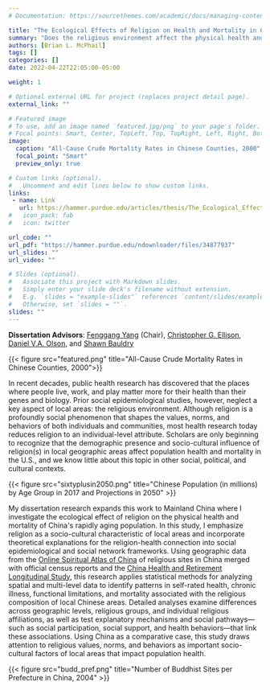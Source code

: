 ```yaml
---
# Documentation: https://sourcethemes.com/academic/docs/managing-content/

title: "The Ecological Effects of Religion on Health and Mortality in China (Dissertation)"
summary: "Does the religious environment affect the physical health and mortality of China's rapidly aging population? Using geographic data of religious sites in China merged with official census reports and a longitudinal survey of older adults, this study applies statistical methods for analyzing spatial and multi-level data to identify patterns in self-rated health, chronic illness, functional limitations, and mortality associated with the religious composition of local Chinese areas."
authors: [Brian L. McPhail]
tags: []
categories: []
date: 2022-04-22T22:05:00-05:00

weight: 1

# Optional external URL for project (replaces project detail page).
external_link: ""

# Featured image
# To use, add an image named `featured.jpg/png` to your page's folder.
# Focal points: Smart, Center, TopLeft, Top, TopRight, Left, Right, BottomLeft, Bottom, BottomRight.
image:
  caption: "All-Cause Crude Mortality Rates in Chinese Counties, 2000"
  focal_point: "Smart"
  preview_only: true

# Custom links (optional).
#   Uncomment and edit lines below to show custom links.
links:
 - name: Link
   url: https://hammer.purdue.edu/articles/thesis/The_Ecological_Effects_of_Religion_on_Health_and_Mortality_in_China/19638693/1
#   icon_pack: fab
#   icon: twitter

url_code: ""
url_pdf: "https://hammer.purdue.edu/ndownloader/files/34877937"
url_slides: ""
url_video: ""

# Slides (optional).
#   Associate this project with Markdown slides.
#   Simply enter your slide deck's filename without extension.
#   E.g. `slides = "example-slides"` references `content/slides/example-slides.md`.
#   Otherwise, set `slides = ""`.
slides: ""
---
```


**Dissertation Advisors**: [Fenggang Yang](https://cla.purdue.edu/directory/profiles/fenggang-yang.html) (Chair), [Christopher G. Ellison](https://www.uthscsa.edu/academics/biomedical-sciences/faculty/profile/64891/Ellison%2C-Christopher), [Daniel V.A. Olson](https://cla.purdue.edu/facultystaff/profiles/promoted/promotions-15/Olson._Dan.html), and [Shawn Bauldry](https://www.cla.purdue.edu/facultystaff/profiles/new/newfaculty-16/Bauldry._Shawn.html)

{{< figure src="featured.png" title="All-Cause Crude Mortality Rates in Chinese Counties, 2000">}}

In recent decades, public health research has discovered that the places where people live, work, and play matter more for their health than their genes and biology. Prior social epidemiological studies, however, neglect a key aspect of local areas: the religious environment. Although religion is a profoundly social phenomenon that shapes the values, norms, and behaviors of both individuals and communities, most health research today reduces religion to an individual-level attribute. Scholars are only beginning to recognize that the demographic presence and socio-cultural influence of religion(s) in local geographic areas affect population health and mortality in the U.S., and we know little about this topic in other social, political, and cultural contexts.

{{< figure src="sixtyplusin2050.png" title="Chinese Population (in millions) by Age Group in 2017 and Projections in 2050" >}}

My dissertation research expands this work to Mainland China where I investigate the ecological effect of religion on the physical health and mortality of China's rapidly aging population. In this study, I emphasize religion as a socio-cultural characteristic of local areas and incorporate theoretical explanations for the religion-health connection into social epidemiological and social network frameworks. Using geographic data from the [Online Spiritual Atlas of China](https://purr.purdue.edu/publications/3210/2) of religious sites in China merged with official census reports and the [China Health and Retirement Longitudinal Study](http://charls.pku.edu.cn/), this research applies statistical methods for analyzing spatial and multi-level data to identify patterns in self-rated health, chronic illness, functional limitations, and mortality associated with the religious composition of local Chinese areas. Detailed analyses examine differences across geographic levels, religious groups, and individual religious affiliations, as well as test explanatory mechanisms and social pathways—such as social participation, social support, and health behaviors—that link these associations. Using China as a comparative case, this study draws attention to religious values, norms, and behaviors as important socio-cultural factors of local areas that impact population health.

{{< figure src="budd_pref.png" title="Number of Buddhist Sites per Prefecture in China, 2004" >}}
